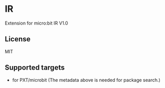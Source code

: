 # IR

Extension for micro:bit IR V1.0

## License

MIT

## Supported targets

* for PXT/microbit
(The metadata above is needed for package search.)

